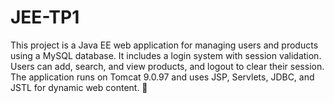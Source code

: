 # JEE-TP1
This project is a Java EE web application for managing users and products using a MySQL database. It includes a login system with session validation. Users can add, search, and view products, and logout to clear their session. The application runs on Tomcat 9.0.97 and uses JSP, Servlets, JDBC, and JSTL for dynamic web content. 🚀
